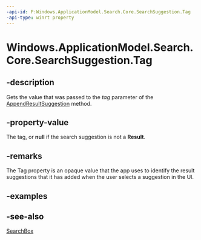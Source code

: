 ```yaml
---
-api-id: P:Windows.ApplicationModel.Search.Core.SearchSuggestion.Tag
-api-type: winrt property
---
```


<!-- Property syntax
public string Tag { get; }
-->

# Windows.ApplicationModel.Search.Core.SearchSuggestion.Tag

## -description
Gets the value that was passed to the *tag* parameter of the [AppendResultSuggestion](../windows.applicationmodel.search/searchsuggestioncollection_appendresultsuggestion_603544202.md) method.

## -property-value
The tag, or **null** if the search suggestion is not a **Result**.

## -remarks
The Tag property is an opaque value that the app uses to identify the result suggestions that it has added when the user selects a suggestion in the UI.

## -examples

## -see-also
[SearchBox](../windows.ui.xaml.controls/searchbox.md)
